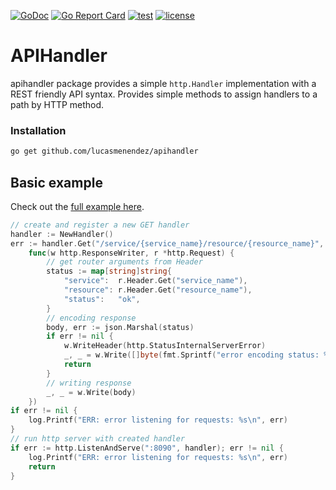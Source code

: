 [![GoDoc](https://godoc.org/github.com/lucasmenendez/apihandler?status.svg)](https://godoc.org/github.com/lucasmenendez/apihandler) 
[![Go Report Card](https://goreportcard.com/badge/github.com/lucasmenendez/apihandler)](https://goreportcard.com/report/github.com/lucasmenendez/apihandler)
[![test](https://github.com/lucasmenendez/apihandler/workflows/test/badge.svg)](https://github.com/lucasmenendez/apihandler/actions?query=workflow%3Atest)
[![license](https://img.shields.io/github/license/lucasmenendez/apihandler)](LICENSE)


# APIHandler

apihandler package provides a simple `http.Handler` implementation with a REST friendly API syntax. Provides simple methods to assign handlers to a path by HTTP method.

### Installation
```sh
go get github.com/lucasmenendez/apihandler
```

## Basic example

Check out the [full example here](example_test.go).

```go 
// create and register a new GET handler
handler := NewHandler()
err := handler.Get("/service/{service_name}/resource/{resource_name}",
    func(w http.ResponseWriter, r *http.Request) {
        // get router arguments from Header
        status := map[string]string{
            "service":  r.Header.Get("service_name"),
            "resource": r.Header.Get("resource_name"),
            "status":   "ok",
        }
        // encoding response
        body, err := json.Marshal(status)
        if err != nil {
            w.WriteHeader(http.StatusInternalServerError)
            _, _ = w.Write([]byte(fmt.Sprintf("error encoding status: %s", err)))
            return
        }
        // writing response
        _, _ = w.Write(body)
    })
if err != nil {
    log.Printf("ERR: error listening for requests: %s\n", err)
}
// run http server with created handler
if err := http.ListenAndServe(":8090", handler); err != nil {
    log.Printf("ERR: error listening for requests: %s\n", err)
    return
}
```
